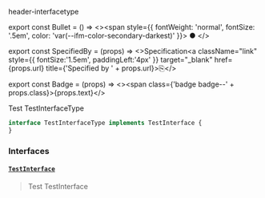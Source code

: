 header-interfacetype


export const Bullet = () => <><span style={{ fontWeight: 'normal', fontSize: '.5em', color: 'var(--ifm-color-secondary-darkest)' }}>&nbsp;●&nbsp;</span></>

export const SpecifiedBy = (props) => <>Specification<a className="link" style={{ fontSize:'1.5em', paddingLeft:'4px' }} target="_blank" href={props.url} title={'Specified by ' + props.url}>⎘</a></>

export const Badge = (props) => <><span class={'badge badge--' + props.class}>{props.text}</span></>


Test TestInterfaceType

```graphql
interface TestInterfaceType implements TestInterface {
}
```


### Interfaces

#### [`TestInterface`](#) 
> Test TestInterface
> 






